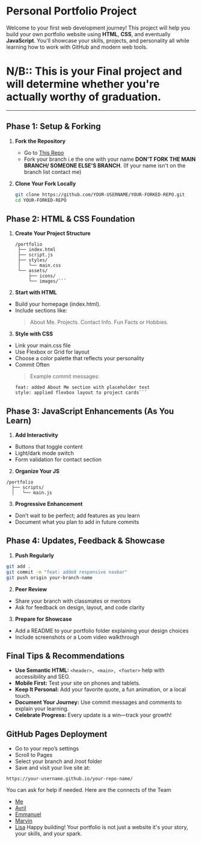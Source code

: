 # Personal Portfolio Project

Welcome to your first web development journey! This project will help you build your own portfolio website using **HTML**, **CSS**, and eventually **JavaScript**. You'll showcase your skills, projects, and personality all while learning how to work with GitHub and modern web tools.

# N/B:: This is your Final project and will determine whether you're actually worthy of graduation.

---

## Phase 1: Setup & Forking

1. **Fork the Repository**
   - Go to [This Repo](https://github.com/Zambagarrah/Capstone_Prjs)
   - Fork your branch i.e the one with your name **DON'T FORK THE MAIN BRANCH/ SOMEONE ELSE'S BRANCH**. (If your name isn't on the branch list contact me)
  
2. **Clone Your Fork Locally**
   ```bash
   git clone https://github.com/YOUR-USERNAME/YOUR-FORKED-REPO.git
   cd YOUR-FORKED-REPO
   ```
   
## Phase 2: HTML & CSS Foundation

1. **Create Your Project Structure**
   ```Code
   /portfolio
    ├── index.html
    ├── script.js
    ├── styles/
    │   └── main.css
    └── assets/
        ├── icons/
        └── images/```

2. **Start with HTML**
  - Build your homepage (index.html).
  - Include sections like:
      > About Me.
      > Projects.
      > Contact Info.
      > Fun Facts or Hobbies.
  
3. **Style with CSS**
  - Link your main.css file
  - Use Flexbox or Grid for layout
  - Choose a color palette that reflects your personality
  - Commit Often
    > Example commit messages:
    ```
    feat: added About Me section with placeholder text
    style: applied flexbox layout to project cards```

## Phase 3: JavaScript Enhancements (As You Learn)

1. **Add Interactivity**
  - Buttons that toggle content
  - Light/dark mode switch
  - Form validation for contact section

2. **Organize Your JS**

  ```Code
  /portfolio
    ├── scripts/
    │   └── main.js
  ```
3. **Progressive Enhancement**
  - Don’t wait to be perfect; add features as you learn
  - Document what you plan to add in future commits

## Phase 4: Updates, Feedback & Showcase

1. **Push Regularly**

  ```bash
  git add .
  git commit -m "feat: added responsive navbar"
  git push origin your-branch-name
```

2. **Peer Review**
- Share your branch with classmates or mentors
- Ask for feedback on design, layout, and code clarity

3. **Prepare for Showcase**
  - Add a README to your portfolio folder explaining your design choices
  - Include screenshots or a Loom video walkthrough

## Final Tips & Recommendations

  - **Use Semantic HTML:** `<header>, <main>, <footer>` help with accessibility and SEO.
  - **Mobile First:** Test your site on phones and tablets.
  - **Keep It Personal:** Add your favorite quote, a fun animation, or a local touch.
  - **Document Your Journey:** Use commit messages and comments to explain your learning.
  - **Celebrate Progress:** Every update is a win—track your growth!

## GitHub Pages Deployment

  - Go to your repo’s settings
  - Scroll to Pages
  - Select your branch and /root folder
  - Save and visit your live site at:
  ```Code
  https://your-username.github.io/your-repo-name/
  ```
You can ask for help if needed.
Here are the connects of the Team
   - [Me ](https://github.com/Zambagarrah/)
   - [Avril](https://github.com/almasi-y)
   - [Emmanuel]()
   - [Marvin](https://github.com/mavoochie)
   - [Lisa](https://github.com/lisamswt/)
Happy building!  Your portfolio is not just a website it's your story, your skills, and your spark.

